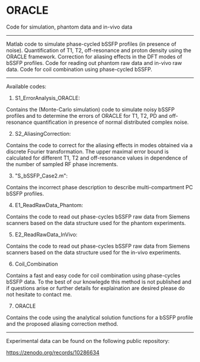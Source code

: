 # ORACLE
Code for simulation, phantom data and in-vivo data
**********
Matlab code to simulate phase-cycled bSSFP profiles (in presence of noise). Quantification of T1, T2, off-resonance and proton density using the ORACLE framework. Correction for aliasing effects in the DFT modes of bSSFP profiles. Code for reading out phantom raw data and in-vivo raw data. Code for coil combination using phase-cycled bSSFP. 

**********
Available codes: 

1) S1_ErrorAnalysis_ORACLE:

Contains the (Monte-Carlo simulation) code to simulate noisy bSSFP profiles and to determine the errors of ORACLE for T1, T2, PD and off-resonance quantification in presence of normal distributed complex noise.

2) S2_AliasingCorrection:

Contains the code to correct for the aliasing effects in modes obtained via a discrete Fourier transformation. The upper maximal error bound is calculated for different T1, T2 and off-resonance values in dependence of the number of sampled RF phase increments.

3) "S_bSSFP_Case2.m":

Contains the incorrect phase description to describe multi-compartment PC bSSFP profiles. 

4) E1_ReadRawData_Phantom:

Contains the code to read out phase-cycles bSSFP raw data from Siemens scanners based on the data structure used for the phantom experiments. 

5) E2_ReadRawData_InVivo:

Contains the code to read out phase-cycles bSSFP raw data from Siemens scanners based on the data structure used for the in-vivo experiments. 

6) Coil_Combination

Contains a fast and easy code for coil combination using phase-cycles bSSFP data. To the best of our knowlegde this method is not published and if questions arise or further details for explaination are desired please do not hesitate to contact me. 

7) ORACLE

Contains the code using the analytical solution functions for a bSSFP profile and the proposed aliasing correction method.

***********
Experimental data can be found on the following public repository: 

https://zenodo.org/records/10286634

